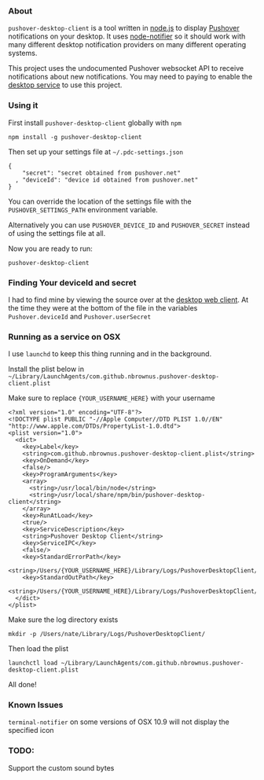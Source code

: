 ### About

`pushover-desktop-client` is a tool written in [node.js](https://node.js) to display [Pushover](https://pushover.net)
notifications on your desktop. It uses [node-notifier](https://github.com/mikaelbr/node-notifier) so it should work
with many different desktop notification providers on many different operating systems.

This project uses the undocumented Pushover websocket API to receive notifications about new notifications. You may need
to paying to enable the [desktop service](https://pushover.net/clients/desktop) to use this project.

### Using it

First install `pushover-desktop-client` globally with `npm`

    npm install -g pushover-desktop-client

Then set up your settings file at `~/.pdc-settings.json`

    {
        "secret": "secret obtained from pushover.net"
      , "deviceId": "device id obtained from pushover.net"
    }

You can override the location of the settings file with the `PUSHOVER_SETTINGS_PATH` environment variable.

Alternatively you can use `PUSHOVER_DEVICE_ID` and `PUSHOVER_SECRET` instead of using the settings file at all.

Now you are ready to run:

    pushover-desktop-client

### Finding Your deviceId and secret

I had to find mine by viewing the source over at the [desktop web client](https://client.pushover.net). At the time they
were at the bottom of the file in the variables `Pushover.deviceId` and `Pushover.userSecret`

### Running as a service on OSX

I use `launchd` to keep this thing running and in the background.

Install the plist below in `~/Library/LaunchAgents/com.github.nbrownus.pushover-desktop-client.plist`

Make sure to replace `{YOUR_USERNAME_HERE}` with your username

    <?xml version="1.0" encoding="UTF-8"?>
    <!DOCTYPE plist PUBLIC "-//Apple Computer//DTD PLIST 1.0//EN" "http://www.apple.com/DTDs/PropertyList-1.0.dtd">
    <plist version="1.0">
      <dict>
        <key>Label</key>
        <string>com.github.nbrownus.pushover-desktop-client.plist</string>
        <key>OnDemand</key>
        <false/>
        <key>ProgramArguments</key>
        <array>
          <string>/usr/local/bin/node</string>
          <string>/usr/local/share/npm/bin/pushover-desktop-client</string>
        </array>
        <key>RunAtLoad</key>
        <true/>
        <key>ServiceDescription</key>
        <string>Pushover Desktop Client</string>
        <key>ServiceIPC</key>
        <false/>
        <key>StandardErrorPath</key>
        <string>/Users/{YOUR_USERNAME_HERE}/Library/Logs/PushoverDesktopClient/output.log</string>
        <key>StandardOutPath</key>
        <string>/Users/{YOUR_USERNAME_HERE}/Library/Logs/PushoverDesktopClient/output.log</string>
      </dict>
    </plist>

Make sure the log directory exists

    mkdir -p /Users/nate/Library/Logs/PushoverDesktopClient/

Then load the plist

    launchctl load ~/Library/LaunchAgents/com.github.nbrownus.pushover-desktop-client.plist

All done!

### Known Issues

`terminal-notifier` on some versions of OSX 10.9 will not display the specified icon

### TODO:

Support the custom sound bytes
